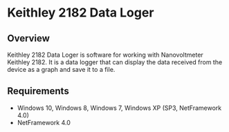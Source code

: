 # Keithley 2182 Data Loger

## Overview
Keithley 2182 Data Loger is software for working with Nanovoltmeter Keithley 2182. 
It is a data logger that can display the data received from the device as a graph and save it to a file.

## Requirements
 - Windows 10, Windows 8, Windows 7, Windows XP (SP3, NetFramework 4.0)
 - NetFramework 4.0